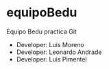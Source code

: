 # equipoBedu
Equipo Bedu practica Git
- Developer: Luis Moreno
- Developer: Leonardo Andrade
- Developer: Luis Pimentel
